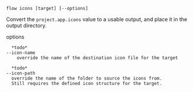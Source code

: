 `flow icons [target] [--options]`

Convert the `project.app.icons` value to a usable output,
and place it in the output directory.

  options

      *todo*
    --icon-name
        override the name of the destination icon file for the target

      *todo*
    --icon-path
      override the name of the folder to source the icons from.
      Still requires the defined icon structure for the target.


